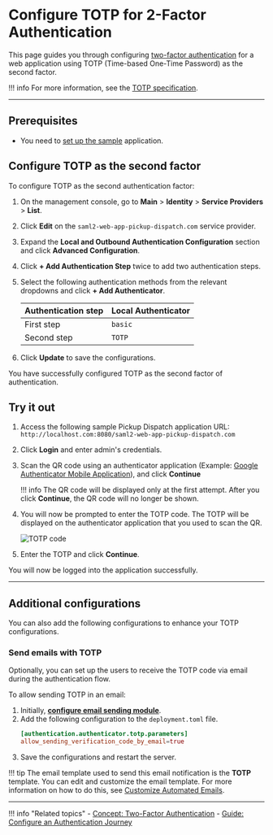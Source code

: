# Configure TOTP for 2-Factor Authentication

This page guides you through configuring [two-factor authentication]({{base_path}}/references/concepts/authentication/intro-authentication#two-factor-authentication) for a web application using TOTP (Time-based One-Time Password) as the second factor.

!!! info
    For more information, see the [TOTP specification](https://tools.ietf.org/html/rfc6238).

----

## Prerequisites
- You need to [set up the sample]({{base_path}}/guides/adaptive-auth/adaptive-auth-overview/#set-up-the-sample) application.

## Configure TOTP as the second factor

To configure TOTP as the second authentication factor:

1. On the management console, go to **Main** > **Identity** > **Service Providers** > **List**.

2. Click **Edit** on the `saml2-web-app-pickup-dispatch.com` service provider.

3. Expand the **Local and Outbound Authentication Configuration** section and click **Advanced Configuration**.

4. Click **+ Add Authentication Step** twice to add two authentication steps.

5. Select the following authentication methods from the relevant dropdowns and click **+ Add Authenticator**.

    | Authentication step   | Local Authenticator   |
    |-----------------------|-----------------------|
    | First step    | `basic`   |
    | Second step   | `TOTP`|

6. Click **Update** to save the configurations.

You have successfully configured TOTP as the second factor of authentication.

## Try it out

1. Access the following sample Pickup Dispatch application URL: `http://localhost.com:8080/saml2-web-app-pickup-dispatch.com`

2. Click **Login** and enter admin's credentials.

3. Scan the QR code using an authenticator application (Example: [Google Authenticator Mobile Application](https://play.google.com/store/apps/details?id=com.google.android.apps.authenticator2&hl=en)), and click **Continue**

    !!! info
        The QR code will be displayed only at the first attempt. After you click **Continue**, the QR code will no longer be shown.

4. You will now be prompted to enter the TOTP code. The TOTP will be displayed on the authenticator application that you used to scan the QR.

    ![TOTP code]({{base_path}}/assets/img/samples/totp-code-verification.png)


5. Enter the TOTP and click **Continue**.

You will now be logged into the application successfully.

----

## Additional configurations

You can also add the following configurations to enhance your TOTP configurations.

### Send emails with TOTP

Optionally, you can set up the users to receive the TOTP code via email during the authentication flow.

To allow sending TOTP in an email:
1. Initially, [**configure email sending module**](../../../deploy/configure-email-sending).
2. Add the following configuration to the `deployment.toml` file.
    ```toml
    [authentication.authenticator.totp.parameters]
    allow_sending_verification_code_by_email=true
    ```
3. Save the configurations and restart the server.


!!! tip
    The email template used to send this email notification is the **TOTP** template.
    You can edit and customize the email template. For more information on how to do this, see [Customize Automated Emails]({{base_path}}/guides/tenants/customize-automated-mails).

----

!!! info "Related topics"
    - [Concept: Two-Factor Authentication]({{base_path}}/references/concepts/authentication/intro-authentication/#two-factor-authentication)
    - [Guide: Configure an Authentication Journey]({{base_path}}/guides/mfa/configure-authentication-journey)
